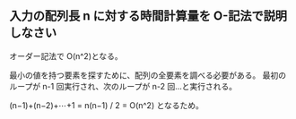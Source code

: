 ﻿## 入力の配列長 n に対する時間計算量を O-記法で説明しなさい

オーダー記法で O(n^2)となる。

最小の値を持つ要素を探すために、配列の全要素を調べる必要がある。
最初のループが n-1 回実行され、次のループが n-2 回...と実行される。

(n−1)+(n−2)+⋯+1 = n(n−1) / 2 = O(n^2) となるため。
​

